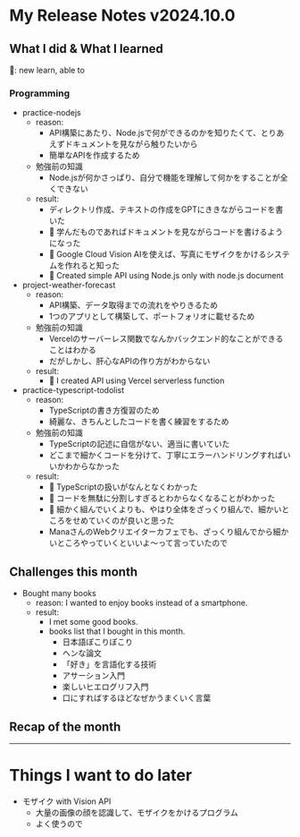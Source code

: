# My Release Notes v2024.10.0

## What I did & What I learned 

🌸: new learn, able to

### Programming

- practice-nodejs
  - reason:
    - API構築にあたり、Node.jsで何ができるのかを知りたくて、とりあえずドキュメントを見ながら触りたいから
    - 簡単なAPIを作成するため
  - 勉強前の知識
    - Node.jsが何かさっぱり、自分で機能を理解して何かをすることが全くできない
  - result:
    - ディレクトリ作成、テキストの作成をGPTにききながらコードを書いた
    - 🌸 学んだものであればドキュメントを見ながらコードを書けるようになった
    - 🌸 Google Cloud Vision AIを使えば、写真にモザイクをかけるシステムを作れると知った
    - 🌸 Created simple API using Node.js only with node.js document
- project-weather-forecast
  - reason:
    - API構築、データ取得までの流れをやりきるため
    - 1つのアプリとして構築して、ポートフォリオに載せるため
  - 勉強前の知識
    - Vercelのサーバーレス関数でなんかバックエンド的なことができることはわかる
    - だがしかし、肝心なAPIの作り方がわからない
  - result:
    - 🌸 I created API using Vercel serverless function
- practice-typescript-todolist
  - reason:
    - TypeScriptの書き方復習のため
    - 綺麗な、きちんとしたコードを書く練習をするため
  - 勉強前の知識
    - TypeScriptの記述に自信がない、適当に書いていた
    - どこまで細かくコードを分けて、丁寧にエラーハンドリングすればいいかわからなかった
  - result:
    - 🌸 TypeScriptの扱いがなんとなくわかった
    - 🌸 コードを無駄に分割しすぎるとわからなくなることがわかった
    - 🌸 細かく組んでいくよりも、やはり全体をざっくり組んで、細かいところをせめていくのが良いと思った
    - ManaさんのWebクリエイターカフェでも、ざっくり組んでから細かいところやっていくといいよ〜って言っていたので


## Challenges this month

- Bought many books
  - reason: I wanted to enjoy books instead of a smartphone.
  - result:
    - I met some good books.
    - books list that I bought in this month.
      - 日本語ぽこりぽこり
      - ヘンな論文
      - 「好き」を言語化する技術
      - アサーション入門
      - 楽しいヒエログリフ入門
      - 口にすればするほどなぜかうまくいく言葉

## Recap of the month



---

# Things I want to do later

- モザイク with Vision API
  - 大量の画像の顔を認識して、モザイクをかけるプログラム
  - よく使うので